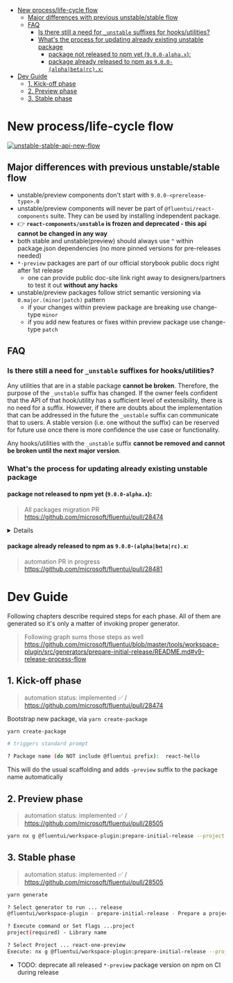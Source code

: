 <!-- toc -->

- [New process/life-cycle flow](#new-processlife-cycle-flow)
  - [Major differences with previous unstable/stable flow](#major-differences-with-previous-unstablestable-flow)
  - [FAQ](#faq)
    - [Is there still a need for `_unstable` suffixes for hooks/utilities?](#is-there-still-a-need-for-_unstable-suffixes-for-hooksutilities)
    - [What's the process for updating already existing unstable package](#whats-the-process-for-updating-already-existing-unstable-package)
      - [package not released to npm yet (`9.0.0-alpha.x`):](#package-not-released-to-npm-yet-900-alphax)
      - [package already released to npm as `9.0.0-(alpha|beta|rc).x`:](#package-already-released-to-npm-as-900-alphabetarcx)
- [Dev Guide](#dev-guide)
  - [1. Kick-off phase](#1-kick-off-phase)
  - [2. Preview phase](#2-preview-phase)
  - [3. Stable phase](#3-stable-phase)

<!-- tocstop -->

# New process/life-cycle flow

<a href="https://github.com/microsoft/fluentui/assets/1223799/6e4648a6-0e50-4c16-b3ca-dba77869b38a">
<img alt="unstable-stable-api-new-flow" src="https://github.com/microsoft/fluentui/assets/1223799/6e4648a6-0e50-4c16-b3ca-dba77869b38a" />
</a>

## Major differences with previous unstable/stable flow

- unstable/preview components don't start with `9.0.0-<prerelease-type>.0`
- unstable/preview components will never be part of `@fluentui/react-components` suite. They can be used by installing independent package.
- 👉 **`react-components/unstable` is frozen and deprecated - this api cannot be changed in any way**
- both stable and unstable(preview) should always use `^` within package.json dependencies (no more pinned versions for pre-releases needed)
- `*-preview` packages are part of our official storybook public docs right after 1st release
  - one can provide public doc-site link right away to designers/partners to test it out **without any hacks**
- unstable/preview packages follow strict semantic versioning via `0.major.(minor|patch)` pattern
  - if your changes within preview package are breaking use change-type `minor`
  - if you add new features or fixes within preview package use change-type `patch`

## FAQ

### Is there still a need for `_unstable` suffixes for hooks/utilities?

Any utilities that are in a stable package **cannot be broken**. Therefore, the purpose of the `_unstable` suffix has changed. If the owner feels confident that the API of that hook/utility has a sufficient level of extensibility, there is no need for a suffix. However, if there are doubts about the implementation that can be addressed in the future the `_unstable` suffix can communicate that to users. A stable version (i.e. one without the suffix) can be reserved for future use once there is more confidence the use case or functionality.

Any hooks/utilities with the `_unstable` suffix **cannot be removed and cannot be broken until the next major version**.

### What's the process for updating already existing unstable package

#### package not released to npm yet (`9.0.0-alpha.x`):

> All packages migration PR https://github.com/microsoft/fluentui/pull/28474

<details>
Let's say you have already created `packages/react-components/react-control` package which is in unstable phase.

Follow these steps:

1. rename package directory and api.md

```sh
mv packages/react-components/react-control packages/react-components/react-control-preview
mv packages/react-components/react-control/etc/react-control.api.md packages/react-components/react-control/etc/react-control-preview.api.md
```

2. Update `README.md`

```diff
-# @fluentui/react-control-preview
+# @fluentui/react-control
```

3. Update `package.json`

```diff
{
- "name": "@fluentui/react-control",
+ "name": "@fluentui/react-control-preview",
- "version": "9.0.0-alpha.0",
+ "version": "0.0.0",
  "beachball": {
    "disallowedChangeTypes": [
      "major",
-     "minor",
-     "patch",
+     "prerelease"
    ]
},
}
```

4. Update `project.json`

```diff
{
- "name": "@fluentui/react-control",
+ "name": "@fluentui/react-control-preview",
}
```

5. Update `jest.config.js`

```diff
module.exports = {
-  displayName: 'react-control',
+  displayName: 'react-control-preview',
}
```

6. Update `tsconfig.base.json` and `tsconfig.base.all.json`

```diff
"paths": {
- "@fluentui/react-control": ["packages/react-components/react-control/src/index.ts"]
+ "@fluentui/react-control-preview": ["packages/react-components/react-control-preview/src/index.ts"]
}
```

7. Update `/github/CODEOWNERS`

```diff
-packages/react-components/react-control @microsoft/<team-name>
+packages/react-components/react-control-preview @microsoft/<team-name>
```

8. now when ready to release follow [Unstable phase (first release)](#unstable-phase-first-release)

</details>

#### package already released to npm as `9.0.0-(alpha|beta|rc).x`:

> automation PR in progress https://github.com/microsoft/fluentui/pull/28481

# Dev Guide

Following chapters describe required steps for each phase. All of them are generated so it's only a matter of invoking proper generator.

> Following graph sums those steps as well https://github.com/microsoft/fluentui/blob/master/tools/workspace-plugin/src/generators/prepare-initial-release/README.md#v9-release-process-flow

## 1. Kick-off phase

> automation status: implemented ✅ / https://github.com/microsoft/fluentui/pull/28474

Bootstrap new package, via `yarn create-package`

```sh
yarn create-package

# triggers standard prompt

? Package name (do NOT include @fluentui prefix):  react-hello
```

This will do the usual scaffolding and adds `-preview` suffix to the package name automatically

## 2. Preview phase

> automation status: implemented ✅ / https://github.com/microsoft/fluentui/pull/28505

```sh
yarn nx g @fluentui/workspace-plugin:prepare-initial-release --project @fluentui/react-one-preview --phase=preview
```

## 3. Stable phase

> automation status: implemented ✅ / https://github.com/microsoft/fluentui/pull/28505

```sh
yarn generate

? Select generator to run ... release
@fluentui/workspace-plugin - prepare-initial-release - Prepare a project (v9) for release (various stages)

? Execute command or Set flags ...project
project(required) - Library name

? Select Project ... react-one-preview
Execute: nx g @fluentui/workspace-plugin:prepare-initial-release --project=react-one-preview
```

- TODO: deprecate all released `*-preview` package version on npm on CI during release
